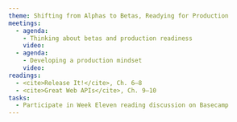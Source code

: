 ```yaml
---
theme: Shifting from Alphas to Betas, Readying for Production
meetings:
  - agenda:
    - Thinking about betas and production readiness
    video:
  - agenda:
    - Developing a production mindset
    video:
readings:
  - <cite>Release It!</cite>, Ch. 6–8
  - <cite>Great Web APIs</cite>, Ch. 9–10
tasks:
  - Participate in Week Eleven reading discussion on Basecamp
---
```

